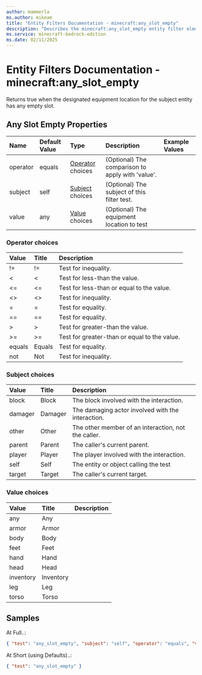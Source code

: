 ```yaml
---
author: mammerla
ms.author: mikeam
title: "Entity Filters Documentation - minecraft:any_slot_empty"
description: "Describes the minecraft:any_slot_empty entity filter element"
ms.service: minecraft-bedrock-edition
ms.date: 02/11/2025 
---
```


# Entity Filters Documentation - minecraft:any_slot_empty

Returns true when the designated equipment location for the subject entity has any empty slot.


## Any Slot Empty Properties

|Name       |Default Value |Type |Description |Example Values |
|:----------|:-------------|:----|:-----------|:------------- |
| operator | equals | [Operator](#operator-choices) choices | (Optional) The comparison to apply with 'value'. |  | 
| subject | self | [Subject](#subject-choices) choices | (Optional) The subject of this filter test. |  | 
| value | any | [Value](#value-choices) choices | (Optional) The equipment location to test |  | 

### Operator choices

|Value       |Title |Description |
|:-----------|:-----|:-----------|
| != | != | Test for inequality.|
| < | < | Test for less-than the value.|
| <= | <= | Test for less-than or equal to the value.|
| <> | <> | Test for inequality.|
| = | = | Test for equality.|
| == | == | Test for equality.|
| > | > | Test for greater-than the value.|
| >= | >= | Test for greater-than or equal to the value.|
| equals | Equals | Test for equality.|
| not | Not | Test for inequality.|

### Subject choices

|Value       |Title |Description |
|:-----------|:-----|:-----------|
| block | Block | The block involved with the interaction.|
| damager | Damager | The damaging actor involved with the interaction.|
| other | Other | The other member of an interaction, not the caller.|
| parent | Parent | The caller's current parent.|
| player | Player | The player involved with the interaction.|
| self | Self | The entity or object calling the test|
| target | Target | The caller's current target.|

### Value choices

|Value       |Title |Description |
|:-----------|:-----|:-----------|
| any | Any | |
| armor | Armor | |
| body | Body | |
| feet | Feet | |
| hand | Hand | |
| head | Head | |
| inventory | Inventory | |
| leg | Leg | |
| torso | Torso | |

## Samples

At Full..: 

```json
{ "test": "any_slot_empty", "subject": "self", "operator": "equals", "value": "any" }
```

At Short (using Defaults)..: 

```json
{ "test": "any_slot_empty" }
```
